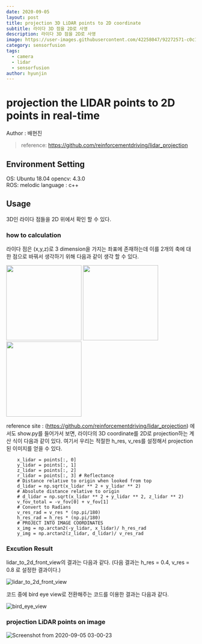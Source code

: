```yaml
---
date: 2020-09-05
layout: post
title: projection 3D LiDAR points to 2D coordinate 
subtitle: 라이다 3D 점을 2D로 사영
description: 라이다 3D 점을 2D로 사영
image: https://user-images.githubusercontent.com/42258047/92272571-c0c1aa00-ef24-11ea-8191-91b3e5d26faa.gif
category: sensorfusion
tags:
  - camera
  - lidar
  - sensorfusion
author: hyunjin
---
```



# projection the LIDAR points to 2D points in real-time 
Author : 배현진 <br/>
 > reference: https://github.com/reinforcementdriving/lidar_projection

## Environment Setting
OS: Ubuntu 18.04
opencv: 4.3.0   
ROS: melodic
language : c++

## Usage
3D인 라이다 점들을 2D 위에서 확인 할 수 있다. 

### how to calculation

라이다 점은 (x,y,z)로 3 dimension을 가지는 좌표에 존재하는데 이를 2개의 축에 대한 점으로 바꿔서 생각하기 위해 다음과 같이 생각 할 수 있다. 

<img src="https://user-images.githubusercontent.com/42258047/92302759-982fc380-efa9-11ea-9b53-5d30a8385c5d.png" width="200" height="200" />
<img src="https://user-images.githubusercontent.com/42258047/92302761-9a921d80-efa9-11ea-8b43-4a82c98c94f0.png" width="200" height="200" /> <img src="https://user-images.githubusercontent.com/42258047/92302762-9c5be100-efa9-11ea-862e-50ee6a37c70a.png" width="200" height="200" />

reference site : (https://github.com/reinforcementdriving/lidar_projection) 에서도 show.py를 들어가서 보면, 라이다의 3D coordinate를 2D로 projection하는 계산 식이 다음과 같이 있다. 여기서 우리는 적절한 h_res, v_res를 설정해서 projection된 이미지를 얻을 수 있다. 

```  
    x_lidar = points[:, 0]
    y_lidar = points[:, 1]
    z_lidar = points[:, 2]
    r_lidar = points[:, 3] # Reflectance
    # Distance relative to origin when looked from top
    d_lidar = np.sqrt(x_lidar ** 2 + y_lidar ** 2)
    # Absolute distance relative to origin
    # d_lidar = np.sqrt(x_lidar ** 2 + y_lidar ** 2, z_lidar ** 2)
    v_fov_total = -v_fov[0] + v_fov[1]
    # Convert to Radians
    v_res_rad = v_res * (np.pi/180)
    h_res_rad = h_res * (np.pi/180)
    # PROJECT INTO IMAGE COORDINATES
    x_img = np.arctan2(-y_lidar, x_lidar)/ h_res_rad
    y_img = np.arctan2(z_lidar, d_lidar)/ v_res_rad   
```

    
### Excution Result

lidar_to_2d_front_view의 결과는 다음과 같다.
(다음 결과는 h_res = 0.4, v_res = 0.8 로 설정한 결과이다.)

![lidar_to_2d_front_view](https://user-images.githubusercontent.com/42258047/92270065-573f9c80-ef20-11ea-89a1-16f17d22810f.gif)


코드 중에 bird eye view로 전환해주는 코드를 이용한 결과는 다음과 같다. 

![bird_eye_view](https://user-images.githubusercontent.com/42258047/92269604-7984ea80-ef1f-11ea-99a5-fe7e53e4d70a.png)


### projection LiDAR points on image

![Screenshot from 2020-09-05 03-00-23](https://user-images.githubusercontent.com/42258047/92272188-0f227900-ef24-11ea-8385-6f86dd292876.png)

